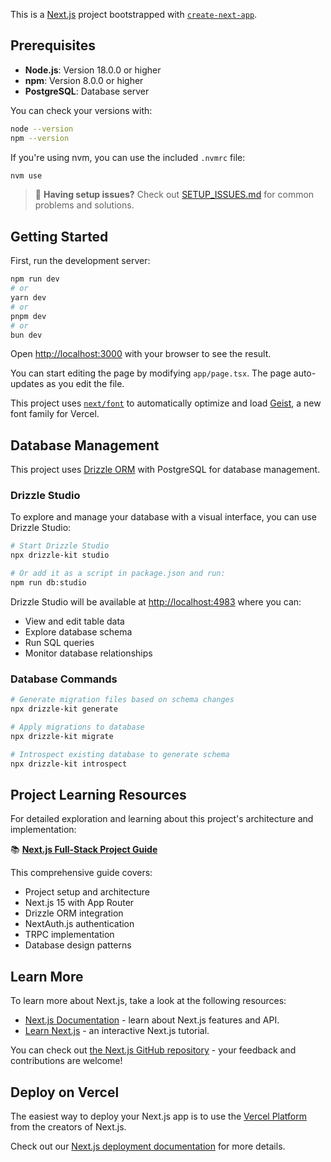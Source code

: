 This is a [Next.js](https://nextjs.org) project bootstrapped with [`create-next-app`](https://nextjs.org/docs/app/api-reference/cli/create-next-app).

## Prerequisites

- **Node.js**: Version 18.0.0 or higher
- **npm**: Version 8.0.0 or higher
- **PostgreSQL**: Database server

You can check your versions with:

```bash
node --version
npm --version
```

If you're using nvm, you can use the included `.nvmrc` file:

```bash
nvm use
```

> 🚨 **Having setup issues?** Check out [SETUP_ISSUES.md](./SETUP_ISSUES.md) for common problems and solutions.

## Getting Started

First, run the development server:

```bash
npm run dev
# or
yarn dev
# or
pnpm dev
# or
bun dev
```

Open [http://localhost:3000](http://localhost:3000) with your browser to see the result.

You can start editing the page by modifying `app/page.tsx`. The page auto-updates as you edit the file.

This project uses [`next/font`](https://nextjs.org/docs/app/building-your-application/optimizing/fonts) to automatically optimize and load [Geist](https://vercel.com/font), a new font family for Vercel.

## Database Management

This project uses [Drizzle ORM](https://orm.drizzle.team/) with PostgreSQL for database management.

### Drizzle Studio

To explore and manage your database with a visual interface, you can use Drizzle Studio:

```bash
# Start Drizzle Studio
npx drizzle-kit studio

# Or add it as a script in package.json and run:
npm run db:studio
```

Drizzle Studio will be available at [http://localhost:4983](http://localhost:4983) where you can:

- View and edit table data
- Explore database schema
- Run SQL queries
- Monitor database relationships

### Database Commands

```bash
# Generate migration files based on schema changes
npx drizzle-kit generate

# Apply migrations to database
npx drizzle-kit migrate

# Introspect existing database to generate schema
npx drizzle-kit introspect
```

## Project Learning Resources

For detailed exploration and learning about this project's architecture and implementation:

📚 **[Next.js Full-Stack Project Guide](https://www.notion.so/Nextjs-20c867a3b6fb80e8b667f77484883dda)**

This comprehensive guide covers:

- Project setup and architecture
- Next.js 15 with App Router
- Drizzle ORM integration
- NextAuth.js authentication
- TRPC implementation
- Database design patterns

## Learn More

To learn more about Next.js, take a look at the following resources:

- [Next.js Documentation](https://nextjs.org/docs) - learn about Next.js features and API.
- [Learn Next.js](https://nextjs.org/learn) - an interactive Next.js tutorial.

You can check out [the Next.js GitHub repository](https://github.com/vercel/next.js) - your feedback and contributions are welcome!

## Deploy on Vercel

The easiest way to deploy your Next.js app is to use the [Vercel Platform](https://vercel.com/new?utm_medium=default-template&filter=next.js&utm_source=create-next-app&utm_campaign=create-next-app-readme) from the creators of Next.js.

Check out our [Next.js deployment documentation](https://nextjs.org/docs/app/building-your-application/deploying) for more details.
